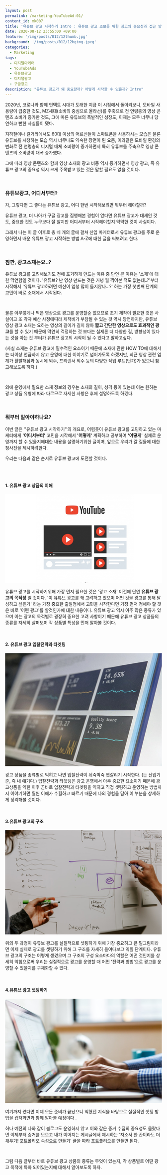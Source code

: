 ```yaml
---
layout: post
permalink: /marketing-YouTubeAd-01/
content_id: mk007
title: '유튜브 광고 시작하기 Intro : 유튜브 광고 초보를 위한 광고의 중요성과 접근 방법!'
date: 2020-08-12 23:55:00 +09:00
feature: '/img/posts/012/12thumb.jpg'
background: '/img/posts/012/12bgimg.jpeg'
categories:
  - Marketing
tags:  
  - 디지털마케터
  - YouTubeAds
  - 유튜브광고
  - 디지털광고
  - 구글광고
description: "유튜브 광고가 왜 중요할까? 어떻게 시작할 수 있을까? Intro"
---
```


2020년, 코로나와 함께 언택트 시대가 도래한 지금 이 시점에서 돌이켜보니, 모바일 사용량이 급증한 것도, MZ세대(소비의 중심으로 올라선)를 주축으로 전 연령층의 영상 콘텐츠 소비가 증가한 것도, 그에 따른 유튜브의 폭발적인 성장도, 이제는 모두 너무나 당연하고 뻔한 사실들이 됐다.

지하철이나 길거리에서도 60대 이상의 어르신들이 스마트폰을 사용하시는 모습은 물론 유튜브를 시청하는 모습 역시 너무나도 익숙한 장면이 된 요즘, 이와같은 모바일 환경의 변화로 전 연령층의 디지털 매체 소비랑이 증가하면서 특히 유튜브를 주축으로 영상 콘텐츠의 소비량이 대폭 증가했다.

그에 따라 영상 콘텐츠와 함께 영상 소재의 광고 비중 역시 증가하면서 영상 광고, 즉 유튜브 광고의 중요성 역시 크게 주목받고 있는 것은 말할 필요도 없을 것이다.

<br>

<h3>유튜브광고, 어디서부터?</h3>

자, 그렇다면 그 좋다는 유튜브 광고, 어디 한번 시작해보려면 뭐부터 해야할까? 

유튜브 광고, 더 나아가 구글 광고를 집행해본 경험이 없다면 유튜브 광고가 대세인 것도, 중요한 것도 누구보다 잘 알지만 어디서부터 시작해야할지 막막한 것이 사실이다.

그래서 나는 이 글 이후로 총 네 개의 글에 걸쳐 신입 마케터로서 유튜브 광고를 주로 운영하면서 배운 유튜브 광고 시작하는 방법 A-Z에 대한 글을 써보려고 한다. 

<br>

<h3>잠깐, 광고소재는요..?</h3>

유튜브 광고를 고려해보기도 전에 포기하게 만드는 이유 중 단연 큰 이유는 '소재'에 대한 막연함일 것이다.  '유튜브? 난 영상 만드는 것은 커녕 뭘 찍어본 적도 없는데..?'부터 시작해서 '유튜브 광고하려면 예산이 엄청 많이 들지않나...?' 하는 가장 첫번째 단계의 고민이 바로 소재에서 시작된다.

<br>

물론 아무렇게나 찍은 영상으로 광고를 운영할순 없으므로 초기 제작이 필요한 것은 사실이고 또 각자 예산 사정에따라 제작비가 부담될 수 있는 것 역시 당연하지만, 유튜브 영상 광고 소재는 요하는 영상의 길이가 길지 않아 <b>짧고 간단한 영상으로도 효과적인 광고</b>를 할 수 있기 때문에 막연히 걱정하는 것 보다는 실제론 더 다양한 길, 방향성이 있다는 것을 아는 것 부터가 유튜브 광고의 시작이 될 수 있다고 말하고싶다.

(사실 소재는 유튜브 광고에 필수적인 요소이기 때문에 소재에 관한 HOW TO에 대해서는 더이상 언급하지 않고 운영에 대한 이야기로 넘어가도록 하겠지만, 최근 영상 관련 업계가 활발해짐과 동시에 외주, 프리랜서 외주 등의 다양한 작업 루트(단가)가 있으니 참고해보도록 하자.)

<br>

외에 운영에서 필요한 소재 정보의 경우는 소재의 길이, 성격 등이 있는데 이는 원하는 광고 상품 유형에 따라 다르므로 자세한 사항은 후에 설명하도록 하겠다.

<br>

<h3>뭐부터 알아야하나요?</h3>

이번 글은 ''유튜브 광고 시작하기''의 개요로, 어렴풋이 유튜브 광고를 고민하고 있는 마케터에게 <b>'어디서부터'</b> 고민을 시작해서 <b>'어떻게'</b> 계획하고 공부하여 <b>'어떻게'</b> 실제로 운영까지 할 수 있을지에대한 내용을 설명하기위한 글이며, 앞으로 우리가 갈 길들에 대한 청사진을 제시하려한다.

 우리는 다음과 같은 순서로 유튜브 광고에 도전할 것이다.

<br>

<br>

<h4> 1. 유튜브 광고 상품의 이해</h4>

![YT Ads type](/img/posts/012/01.png)

유튜브 광고를 시작하기위해 가장 먼저 필요한 것은 '광고 소재' 이전에 단연 <b>유튜브 광고의 목적성</b> 일 것이다. '이 유튜브 광고를 왜 고려하고 있으며 어떤 것을 광고를 통해 달성하고 싶은가' 라는 가장 중요한 출발점에서 고민을 시작한다면 가장 먼저 정해야 할 것은 바로 '어떤 광고'를 할것인가에 대한 내용이다. 유튜브 광고 역시 아주 많은 종류가 있으며 이는 광고의 목적별로 굉장히 중요한 고려 사항이기 때문에 유튜브 광고 상품들의 종류를 자세히 살펴보며 각 상품별 특성을 먼저 알아볼 것이다.

<br>

<h4> 2. 유튜브 광고 입찰전략과 타겟팅</h4>

![targeting](/img/posts/012/02.jpeg)

 광고 상품을 종류별로 익히고 나면 입찰전략이 뒤죽박죽 헷갈리기 시작한다. (는 신입기준, 즉 내 얘기다.) 입찰전략과 타겟팅은 광고 운영에서 아주 중요한 요소이기 때문에 광고상품을 익힌 이후 곧바로 입찰전략과 타겟팅을 익히고 직접 셋팅하고 운영하는 방법까지 이야기하면 훨씬 이해가 수월하고 빠르기 때문에 나의 경험을 담아 이 부분을 상세하게 정리해볼 것이다.

<br>

<h4>3.유튜브 광고의 구조</h4>

![structure](/img/posts/012/03.jpeg)

 위의 두 과정이 유튜브 광고를 실질적으로 셋팅하기 위해 가장 중요하고 큰 밑그림이라면 이제 실제로 광고를 셋팅하기 위해 그 구조를 자세히 들여다보고 익힐 단계이다. 유튜브 광고의 구조는 어떻게 생겼으며 그 구조의 구성 요소마다의 역할은 어떤 것인지를 상세히 익힘으로써 우리는 실질적으로 광고를 운영할 때 어떤 '전략과 방법'으로 광고를 운영할 수 있을지를 구체화할 수 있다.

<br>

<h4>4.유튜브 광고 셋팅하기</h4>

![setting](/img/posts/012/04.jpeg)

 여기까지 왔다면 이제 모든 준비가 끝났으니 익혔던 지식을 바탕으로 실질적인 셋팅 방법을 캡처화면과 함께 알아볼 예정이다 .

 허나 예전의 나와 같이 블로그도 운영하지 않고 이와 같은 증거 수집의 중요성도 몰랐다면 이제부터 증거를 모으고 내가 이어지는 게시글에서 제시하는 '자소서 한 칸이라도 더 채우기! 포트폴리오 속성으로 만들기' 글을 따라 포트폴리오를 만들면 된다.

<br>

그럼 다음 글부터 바로 유튜브 광고 상품의 종류는 무엇이 있는지, 각 상품별로 어떤 광고 목적에 특화 되어있는지에 대해서 알아보도록 하자.
